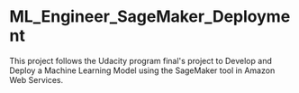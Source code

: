 # ML_Engineer_SageMaker_Deployment

This project follows the Udacity program final's project to Develop and Deploy a Machine Learning Model using the SageMaker tool in Amazon Web Services. 
